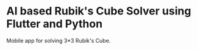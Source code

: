 # AI based Rubik's Cube Solver using Flutter and Python

Mobile app for solving 3*3 Rubik's Cube.
 
